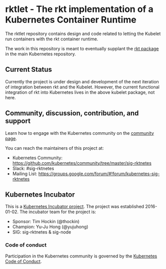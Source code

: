 # rktlet - The rkt implementation of a Kubernetes Container Runtime

The rktlet repository contains design and code related to letting the Kubelet run containers with the rkt container runtime.

The work in this repository is meant to eventually supplant the [rkt package](https://github.com/kubernetes/kubernetes/tree/v1.3.0/pkg/kubelet/rkt/) in the main Kubernetes repository.

## Current Status

Currently the project is under design and development of the next iteration of integration between rkt and the Kubelet.
However, the current functional integration of rkt into Kubernetes lives in the above kubelet package, not here.

## Community, discussion, contribution, and support

Learn how to engage with the Kubernetes community on the [community page](http://kubernetes.io/community/).

You can reach the maintainers of this project at:

- Kubernetes Community: https://github.com/kubernetes/community/tree/master/sig-rktnetes
- Slack: #sig-rktnetes
- Mailing List: https://groups.google.com/forum/#!forum/kubernetes-sig-rktnetes

## Kubernetes Incubator

This is a [Kubernetes Incubator project](https://github.com/kubernetes/community/blob/master/incubator.md). The project was established 2016-01-02. The incubator team for the project is:

- Sponsor: Tim Hockin (@thockin)
- Champion: Yu-Ju Hong (@yujuhong)
- SIG: sig-rktnetes &amp; sig-node

### Code of conduct

Participation in the Kubernetes community is governed by the [Kubernetes Code of Conduct](code-of-conduct.md).
